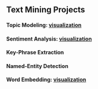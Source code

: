 ## Text Mining Projects

#### Topic Modeling: [visualization](https://dreamnew.github.io/Text_Mining/mallet_as_gensim_50_topics_2019_02_12.html#topic=28&lambda=0.65&term=)
#### Sentiment Analysis: [visualization](https://public.tableau.com/profile/dare2dream#!/vizhome/SentimentAnalysisandTopicModeling/CountryView)
#### Key-Phrase Extraction
#### Named-Entity Detection
#### Word Embedding: [visualization](https://projector.tensorflow.org/?config=https://gist.githubusercontent.com/dreamnew/608ee8ae7b1fc8f2f76fc60f8fa4b23a/raw/081d18fe767b690260e131fc07e8339ccd555f93/imf_word2vec.json)
